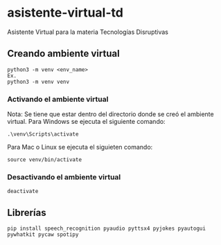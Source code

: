 # asistente-virtual-td
Asistente Virtual para la materia Tecnologías Disruptivas

## Creando ambiente virtual ##
```
python3 -m venv <env_name>
Ex.
python3 -m venv venv
```

### Activando el ambiente virtual ###
Nota: Se tiene que estar dentro del directorio donde se creó el ambiente virtual.
Para Windows se ejecuta el siguiente comando:
```
.\venv\Scripts\activate
```

Para Mac o Linux se ejecuta el siguieten comando:
```
source venv/bin/activate
```

### Desactivando el ambiente virtual ###
```
deactivate
```

## Librerías ##
```
pip install speech_recognition pyaudio pyttsx4 pyjokes pyautogui pywhatkit pycaw spotipy
```
